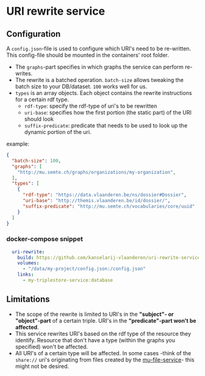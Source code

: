 # URI rewrite service

## Configuration

A `config.json`-file is used to configure which URI's need to be re-written. This config-file should be mounted in the containers' root folder.

- The `graphs`-part specifies in which graphs the service can perform re-writes. 
- The rewrite is a batched operation. `batch-size` allows tweaking the batch size to your DB/dataset. `100` works well for us.
- `types` is an array objects. Each object contains the rewrite instructions for a certain rdf type.
  - `rdf-type`: specify the rdf-type of uri's to be rewritten
  - `uri-base`: specifies how the first portion (the static part) of the URI should look
  - `suffix-predicate`: predicate that needs to be used to look up the dynamic portion of the uri.

example: 
```json
{
  "batch-size": 100,
  "graphs": [
    "http://mu.semte.ch/graphs/organizations/my-organization",
  ],
  "types": [
    {
      "rdf-type": "https://data.vlaanderen.be/ns/dossier#Dossier",
      "uri-base": "http://themis.vlaanderen.be/id/dossier/",
      "suffix-predicate": "http://mu.semte.ch/vocabularies/core/uuid"
    }
  ]
}
```

### docker-compose snippet

```yaml
  uri-rewrite:
    build: https://github.com/kanselarij-vlaanderen/uri-rewrite-service.git
    volumes:
      - "/data/my-project/config.json:/config.json"
    links:
      - my-triplestore-service:database
```

## Limitations

- The scope of the rewrite is limited to URI's in the **"subject"- or "object"-part** of a certain triple. URI's in the **"predicate"-part won't be affected**.
- This service rewrites URI's based on the rdf type of the resource they identify. Resource that don't have a type (within the graphs you specified) won't be affected.
- All URI's of a certain type will be affected. In some cases -think of the `share://` uri's originating from files created by the [mu-file-service](https://github.com/mu-semtech/file-service)- this might not be desired.